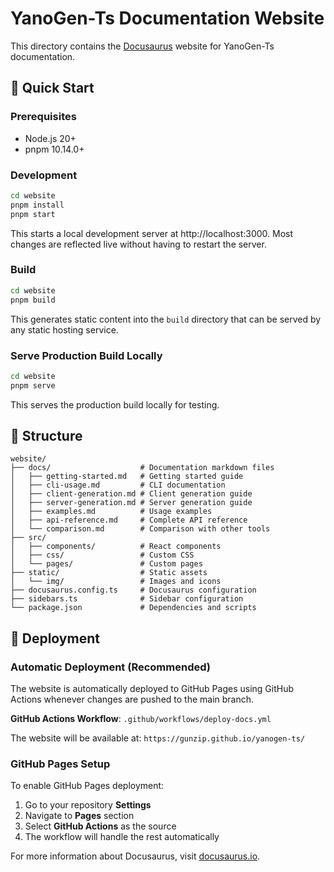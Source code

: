 # YanoGen-Ts Documentation Website

This directory contains the [Docusaurus](https://docusaurus.io/) website for YanoGen-Ts documentation.

## 🚀 Quick Start

### Prerequisites

- Node.js 20+
- pnpm 10.14.0+

### Development

```bash
cd website
pnpm install
pnpm start
```

This starts a local development server at http://localhost:3000. Most changes are reflected live without having to restart the server.

### Build

```bash
cd website
pnpm build
```

This generates static content into the `build` directory that can be served by any static hosting service.

### Serve Production Build Locally

```bash
cd website
pnpm serve
```

This serves the production build locally for testing.

## 📁 Structure

```
website/
├── docs/                    # Documentation markdown files
│   ├── getting-started.md   # Getting started guide
│   ├── cli-usage.md         # CLI documentation
│   ├── client-generation.md # Client generation guide
│   ├── server-generation.md # Server generation guide
│   ├── examples.md          # Usage examples
│   ├── api-reference.md     # Complete API reference
│   └── comparison.md        # Comparison with other tools
├── src/
│   ├── components/          # React components
│   ├── css/                 # Custom CSS
│   └── pages/               # Custom pages
├── static/                  # Static assets
│   └── img/                 # Images and icons
├── docusaurus.config.ts     # Docusaurus configuration
├── sidebars.ts              # Sidebar configuration
└── package.json             # Dependencies and scripts
```

## 🚀 Deployment

### Automatic Deployment (Recommended)

The website is automatically deployed to GitHub Pages using GitHub Actions whenever changes are pushed to the main branch.

**GitHub Actions Workflow**: `.github/workflows/deploy-docs.yml`

The website will be available at: `https://gunzip.github.io/yanogen-ts/`

### GitHub Pages Setup

To enable GitHub Pages deployment:

1. Go to your repository **Settings**
2. Navigate to **Pages** section
3. Select **GitHub Actions** as the source
4. The workflow will handle the rest automatically

For more information about Docusaurus, visit [docusaurus.io](https://docusaurus.io/).
